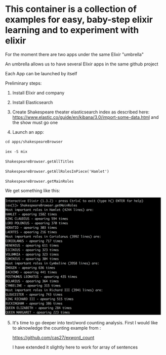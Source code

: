 # This container is a collection of examples for easy, baby-step elixir learning and to experiment with elixir

For the moment there are two apps under the same Elixir "umbrella"

An umbrella allows us to have several Elixir apps in the same github project

Each App can be launched by itself

Preliminary steps:

1. Install Elixir and company

2. Install Elasticsearch

3. Create Shakespeare theater elasticsearch index as described here:
   https://www.elastic.co/guide/en/kibana/3.0/import-some-data.html
   and the show must go one

4. Launch an app:


```language=shell
cd apps/shakespeareBrowser

iex -S mix

ShakespeareBrowser.getAllTitles

ShakespeareBrowser.getAllRolesInPiece('Hamlet')

ShakespeareBrowser.getMainRoles
```

We get something like this: 
 
![getMainRoles result](apps/shakespeareBrowser/images/mainRoles.png?raw=true "Main Roles in Shakespeare plays") 

5. It's time to go deeper into text/word counting analysis. 
   First I would like to aknowledge the counting example from :

   https://github.com/cas27/exword_count

   I have extended it slightly here to work for array of sentences
